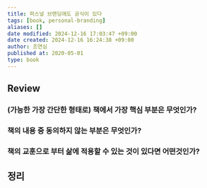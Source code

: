 ```yaml
---
title: 퍼스널 브랜딩에도 공식이 있다
tags: [book, personal-branding]
aliases: []
date modified: 2024-12-16 17:03:47 +09:00
date created: 2024-12-16 16:24:38 +09:00
author: 조연심
published at: 2020-05-01
type: book
---
```


## Review

### (가능한 가장 간단한 형태로) 책에서 가장 핵심 부분은 무엇인가?

### 책의 내용 중 동의하지 않는 부분은 무엇인가?

### 책의 교훈으로 부터 삶에 적용할 수 있는 것이 있다면 어떤것인가?

## 정리
